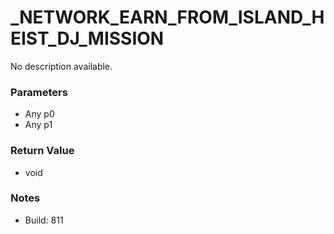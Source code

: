 # _NETWORK_EARN_FROM_ISLAND_HEIST_DJ_MISSION

No description available.

### Parameters
* Any p0
* Any p1

### Return Value
* void

### Notes
* Build: 811


